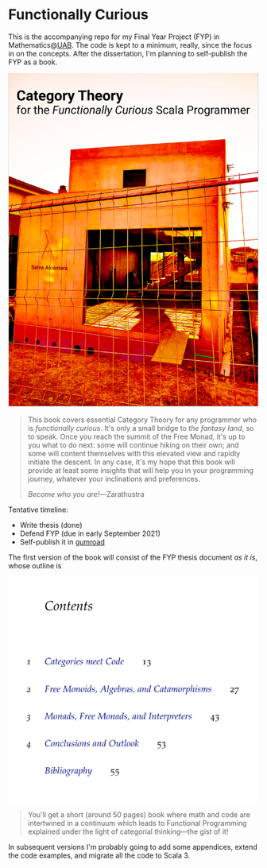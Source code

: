 # Functionally Curious

This is the accompanying repo for my Final Year Project (FYP) in Mathematics@[UAB](https://www.uab.cat).
The code is kept to a minimum, really, since the focus in on the concepts. After the dissertation, I'm planning to
self-publish the FYP as a book.

![Category Theory for the Functionally Curious Scala Programmer](CTFCSP_Cover.png)

> This book covers essential Category Theory for any programmer who is *functionally curious*.
> It's only a small bridge to *the fantasy land*, so to speak. Once you reach the summit of the Free Monad,
> it's up to you what to do next: some will continue hiking on their own; and some will content themselves
> with this elevated view and rapidly initiate the descent. In any case, it's my hope that this book will
> provide at least some insights that will help you in your programming journey, whatever your inclinations
> and preferences.
> 
> *Become who you are!*―Zarathustra

Tentative timeline:
- Write thesis (done)
- Defend FYP (due in early September 2021)
- Self-publish it in [gumroad](https://gumroad.com)

The first version of the book will consist of the FYP thesis document *as it is*, whose outline is

![Outline](outline.png)

> You'll get a short (around 50 pages) book where math and code are intertwined in a continuum which leads to
> Functional Programming explained under the light of categorial thinking—the gist of it!

In subsequent versions I'm probably going to add some appendices, extend the code examples, and migrate all the code to
Scala 3.

